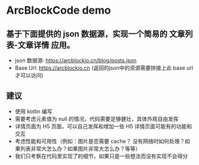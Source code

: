 # ArcBlockCode demo

## 基于下面提供的 json 数据源，实现一个简易的 文章列表-文章详情 应用。

* json 数据源: https://arcblockio.cn/blog/posts.json 
* Base Url: https://arcblockio.cn (返回的json中的资源需要拼接上此 base url 才可以访问)

## 建议

* 使用 kotlin 编写
* 需要考虑元素值为 null 的情况，代码需要足够健壮，具体外观自由发挥
* 详情页面为 H5 页面，可以自己发挥和增加一些 H5 详情页面可能有的功能和交互
* 考虑性能和可用性（例如：图片是否需要 cache？ 没有网络时如何处理？如果列表非常大怎么办？如果图片非常大怎么办？等等）
* 我们只考察在代码里实现了的细节，如果只是一些想法而没有实现不会得分
